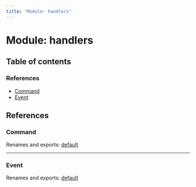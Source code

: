 ```yaml
---
title: "Module: handlers"
---
```


# Module: handlers

## Table of contents

### References

- [Command](handlers.md#command)
- [Event](handlers.md#event)

## References

### Command

Renames and exports: [default](../classes/handlers_command.default.md)

___

### Event

Renames and exports: [default](../classes/handlers_event.default.md)
